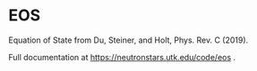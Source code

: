 EOS
===

Equation of State from Du, Steiner, and Holt, Phys. Rev. C (2019).

Full documentation at https://neutronstars.utk.edu/code/eos .
